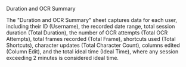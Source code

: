 Duration and OCR Summary


The "Duration and OCR Summary" sheet captures data for each user, including their ID (Username), the recorded date range, total session duration (Total Duration), the number of OCR attempts (Total OCR Attempts), total frames recorded (Total Frame), shortcuts used (Total Shortcuts), character updates (Total Character Count), columns edited (Column Edit), and the total ideal time (Ideal Time), where any session exceeding 2 minutes is considered ideal time.
